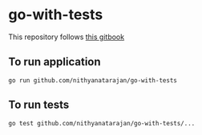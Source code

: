 # go-with-tests

This repository follows [this gitbook](https://quii.gitbook.io/learn-go-with-tests/)

## To run application

```shell
go run github.com/nithyanatarajan/go-with-tests
```

## To run tests

```shell
go test github.com/nithyanatarajan/go-with-tests/...
```
